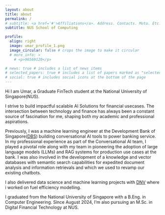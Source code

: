 ```yaml
---
layout: about
title: about
permalink: /
# subtitle: <a href='#'>Affiliations</a>. Address. Contacts. Moto. Etc.
subtitle: NUS School of Computing

profile:
  align: right
  image: umar_profile_1.png
  image_circular: false # crops the image to make it circular
  # more_info: >
    # <p>96569120</p>

# news: true # includes a list of news items
# selected_papers: true # includes a list of papers marked as "selected={true}"
# social: true # includes social icons at the bottom of the page
---
```


Hi I am Umar, a Graduate FinTech student at the National University of Singapore(NUS).

I strive to build impactful scalable AI Solutions for financial usecases. The intersection between technology and finance has always been a constant source of fascination for me, shaping both my academic and professional aspirations.

Previously, I was a machine learning engineer at the Development Bank of Singapore([DBS](https://www.dbs.com.sg/index/default.page)) building conversational AI tools to power banking service. In my professional experience as part of the Conversational AI team, I played a pivotal role along with my team in pioneering the adoption of large language models (LLMs) and RAG systems for production use cases at the bank. I was also involved in the development of a knowledge and vector databases with semantic search capabilities for expedited document analysis and information retrievals and which we used to revamp our existing chatbots. 

I also delivered data science and machine learning projects with [DNV](https://www.dnv.sg/) where i worked on fuel efficiency modelling.

I graduated from the National University of Singapore with a B.Eng. in Computer Engineering. Since August 2024, I’m also pursuing an M.Sc. in Digital Financial Technology at NUS.

<!-- Write your biography here. Tell the world about yourself. Link to your favorite [subreddit](http://reddit.com). You can put a picture in, too. The code is already in, just name your picture `prof_pic.jpg` and put it in the `img/` folder.

Put your address / P.O. box / other info right below your picture. You can also disable any of these elements by editing `profile` property of the YAML header of your `_pages/about.md`. Edit `_bibliography/papers.bib` and Jekyll will render your [publications page](/al-folio/publications/) automatically.

Link to your social media connections, too. This theme is set up to use [Font Awesome icons](https://fontawesome.com/) and [Academicons](https://jpswalsh.github.io/academicons/), like the ones below. Add your Facebook, Twitter, LinkedIn, Google Scholar, or just disable all of them. -->
